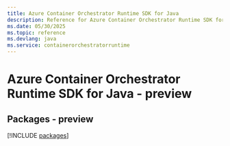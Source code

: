 ```yaml
---
title: Azure Container Orchestrator Runtime SDK for Java
description: Reference for Azure Container Orchestrator Runtime SDK for Java
ms.date: 05/30/2025
ms.topic: reference
ms.devlang: java
ms.service: containerorchestratorruntime
---
```

# Azure Container Orchestrator Runtime SDK for Java - preview
## Packages - preview
[!INCLUDE [packages](container-orchestrator-runtime-index.md)]